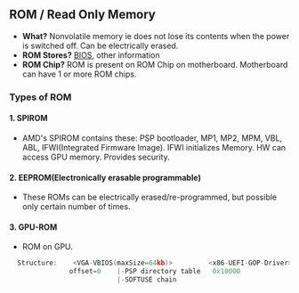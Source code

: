 ## ROM / Read Only Memory
- **What?** Nonvolatile memory ie does not lose its contents when the power is switched off. Can be electrically erased.
- **ROM Stores?** [BIOS](BIOS), other information
- **ROM Chip?** ROM is present on ROM Chip on motherboard. Motherboard can have 1 or more ROM chips.

### Types of ROM
#### 1. SPIROM
  - AMD's SPIROM contains these: PSP bootloader, MP1, MP2, MPM, VBL, ABL, IFWI(Integrated Firmware Image). IFWI initializes Memory. HW can access GPU memory. Provides security. 
#### 2. EEPROM(Electronically erasable programmable)
  - These ROMs can be electrically erased/re-programmed, but possible only certain number of times.
#### 3. GPU-ROM
  - ROM on GPU.
```c
  Structure:    <VGA-VBIOS(maxSize=64kb)>         <x86-UEFI-GOP-Driver> <ARM-URFI-GOP-Driver>
               offset=0    |-PSP directory table   0x10000              0x20000
                           |-SOFTUSE chain
```  
